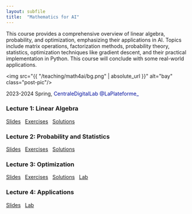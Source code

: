 ```yaml
---
layout: subfile
title:  "Mathematics for AI"
---
```


This course provides a comprehensive overview of linear algebra, probability, and optimization, emphasizing their applications in AI. Topics include matrix operations, factorization methods, probability theory, statistics, optimization techniques like gradient descent, and their practical implementation in Python. This course will conclude with some real-world applications.

<img src="{{ "/teaching/math4ai/bg.png" | absolute_url }}" alt="bay" class="post-pic"/>

2023-2024 Spring, <font color="#000F9F"> CentraleDigitalLab @LaPlateforme_</font>

### Lecture 1: Linear Algebra
<p style="word-spacing:8px"><a href="https://www-sop.inria.fr/members/Xufeng.Zhang/files/teaching/math4ai24spring/lecture1.pdf">Slides</a> <a href="https://www-sop.inria.fr/members/Xufeng.Zhang/files/teaching/math4ai24spring/exercise1.pdf">Exercises</a> <a href="https://www-sop.inria.fr/members/Xufeng.Zhang/files/teaching/math4ai24spring/solution1.pdf">Solutions</a></p>

### Lecture 2: Probability and Statistics
<p style="word-spacing:8px"><a href="https://www-sop.inria.fr/members/Xufeng.Zhang/files/teaching/math4ai24spring/lecture2.pdf">Slides</a> <a href="https://www-sop.inria.fr/members/Xufeng.Zhang/files/teaching/math4ai24spring/exercise2.pdf">Exercises</a> <a href="https://www-sop.inria.fr/members/Xufeng.Zhang/files/teaching/math4ai24spring/solution2.pdf">Solutions</a></p>

### Lecture 3: Optimization
<p style="word-spacing:8px"><a href="https://www-sop.inria.fr/members/Xufeng.Zhang/files/teaching/math4ai24spring/lecture3.pdf">Slides</a> <a href="https://www-sop.inria.fr/members/Xufeng.Zhang/files/teaching/math4ai24spring/exercise3.pdf">Exercises</a> <a href="https://www-sop.inria.fr/members/Xufeng.Zhang/files/teaching/math4ai24spring/solution3.pdf">Solutions</a> <a href="https://drive.google.com/file/d/1Ya7sr4XcEvVWqG6_4muOU5tRKMGY8X1P/view?usp=sharing">Lab</a></p>

### Lecture 4: Applications
<p style="word-spacing:8px"><a href="https://www-sop.inria.fr/members/Xufeng.Zhang/files/teaching/math4ai24spring/lecture4.pdf">Slides</a> <a href="https://drive.google.com/file/d/1tmHp1-NBYoCni7Qf_PrRdGcw5ZRCqrd-/view?usp=sharing">Lab</a></p>



